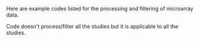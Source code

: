 Here are example codes listed for the processing and filtering of microarray data.

Code doesn't process/filter all the studies but it is applicable to all the studies.

